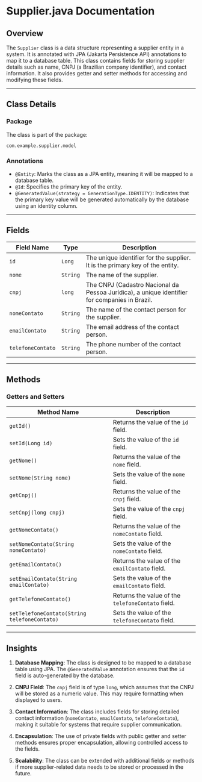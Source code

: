 # Supplier.java Documentation

## Overview

The `Supplier` class is a data structure representing a supplier entity in a system. It is annotated with JPA (Jakarta Persistence API) annotations to map it to a database table. This class contains fields for storing supplier details such as name, CNPJ (a Brazilian company identifier), and contact information. It also provides getter and setter methods for accessing and modifying these fields.

---

## Class Details

### Package
The class is part of the package:
```
com.example.supplier.model
```

### Annotations
- `@Entity`: Marks the class as a JPA entity, meaning it will be mapped to a database table.
- `@Id`: Specifies the primary key of the entity.
- `@GeneratedValue(strategy = GenerationType.IDENTITY)`: Indicates that the primary key value will be generated automatically by the database using an identity column.

---

## Fields

| Field Name       | Type    | Description                                                                 |
|-------------------|---------|-----------------------------------------------------------------------------|
| `id`             | `Long`  | The unique identifier for the supplier. It is the primary key of the entity.|
| `nome`           | `String`| The name of the supplier.                                                   |
| `cnpj`           | `long`  | The CNPJ (Cadastro Nacional da Pessoa Jurídica), a unique identifier for companies in Brazil.|
| `nomeContato`    | `String`| The name of the contact person for the supplier.                            |
| `emailContato`   | `String`| The email address of the contact person.                                    |
| `telefoneContato`| `String`| The phone number of the contact person.                                     |

---

## Methods

### Getters and Setters

| Method Name            | Description                                                                 |
|-------------------------|-----------------------------------------------------------------------------|
| `getId()`              | Returns the value of the `id` field.                                        |
| `setId(Long id)`       | Sets the value of the `id` field.                                           |
| `getNome()`            | Returns the value of the `nome` field.                                      |
| `setNome(String nome)` | Sets the value of the `nome` field.                                         |
| `getCnpj()`            | Returns the value of the `cnpj` field.                                      |
| `setCnpj(long cnpj)`   | Sets the value of the `cnpj` field.                                         |
| `getNomeContato()`     | Returns the value of the `nomeContato` field.                               |
| `setNomeContato(String nomeContato)` | Sets the value of the `nomeContato` field.                    |
| `getEmailContato()`    | Returns the value of the `emailContato` field.                              |
| `setEmailContato(String emailContato)` | Sets the value of the `emailContato` field.                |
| `getTelefoneContato()` | Returns the value of the `telefoneContato` field.                           |
| `setTelefoneContato(String telefoneContato)` | Sets the value of the `telefoneContato` field.        |

---

## Insights

1. **Database Mapping**: The class is designed to be mapped to a database table using JPA. The `@GeneratedValue` annotation ensures that the `id` field is auto-generated by the database.

2. **CNPJ Field**: The `cnpj` field is of type `long`, which assumes that the CNPJ will be stored as a numeric value. This may require formatting when displayed to users.

3. **Contact Information**: The class includes fields for storing detailed contact information (`nomeContato`, `emailContato`, `telefoneContato`), making it suitable for systems that require supplier communication.

4. **Encapsulation**: The use of private fields with public getter and setter methods ensures proper encapsulation, allowing controlled access to the fields.

5. **Scalability**: The class can be extended with additional fields or methods if more supplier-related data needs to be stored or processed in the future.
